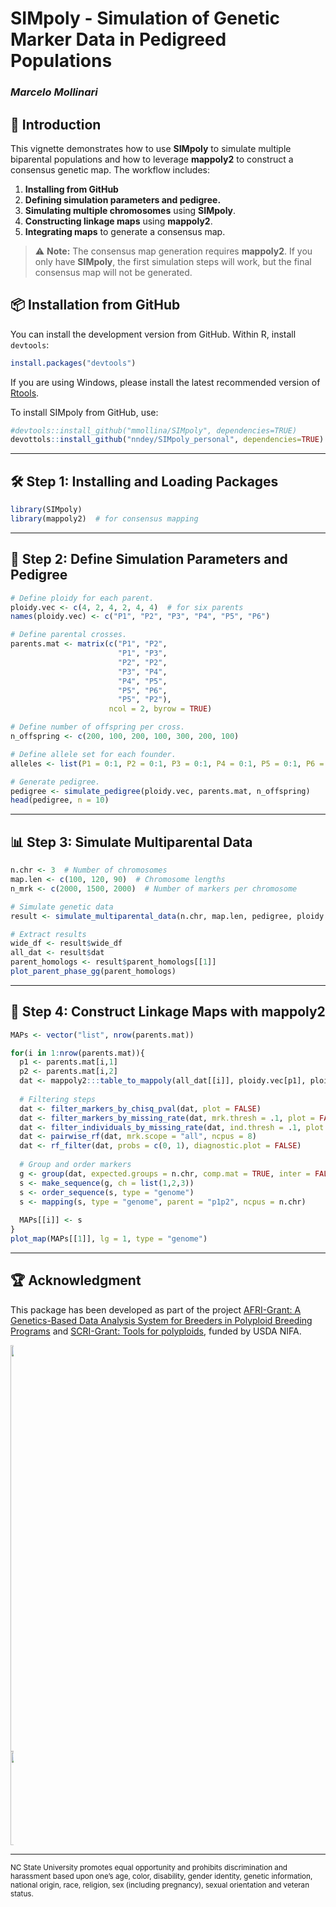 # **SIMpoly - Simulation of Genetic Marker Data in Pedigreed Populations**

### *Marcelo Mollinari*

## 🚀 **Introduction**

This vignette demonstrates how to use **SIMpoly** to simulate multiple biparental populations and how to leverage **mappoly2** to construct a consensus genetic map. The workflow includes:

1. **Installing from GitHub**
2. **Defining simulation parameters and pedigree.**
3. **Simulating multiple chromosomes** using **SIMpoly**.
4. **Constructing linkage maps** using **mappoly2**.
5. **Integrating maps** to generate a consensus map.

> ⚠️ **Note:** The consensus map generation requires **mappoly2**. If you only have **SIMpoly**, the first simulation steps will work, but the final consensus map will not be generated.

## 📦 **Installation from GitHub**

You can install the development version from GitHub. Within R, install `devtools`:

```r
install.packages("devtools")
```

If you are using Windows, please install the latest recommended version of [Rtools](https://cran.r-project.org/bin/windows/Rtools/).

To install SIMpoly from GitHub, use:

```r
#devtools::install_github("mmollina/SIMpoly", dependencies=TRUE)
devottols::install_github("nndey/SIMpoly_personal", dependencies=TRUE)
```

---

## 🛠️ **Step 1: Installing and Loading Packages**

```r
library(SIMpoly)
library(mappoly2)  # for consensus mapping
```

---

## 🔬 **Step 2: Define Simulation Parameters and Pedigree**

```r
# Define ploidy for each parent.
ploidy.vec <- c(4, 2, 4, 2, 4, 4)  # for six parents
names(ploidy.vec) <- c("P1", "P2", "P3", "P4", "P5", "P6")

# Define parental crosses.
parents.mat <- matrix(c("P1", "P2",
                        "P1", "P3",
                        "P2", "P2",
                        "P3", "P4",
                        "P4", "P5",
                        "P5", "P6",
                        "P5", "P2"),
                      ncol = 2, byrow = TRUE)

# Define number of offspring per cross.
n_offspring <- c(200, 100, 200, 100, 300, 200, 100)

# Define allele set for each founder.
alleles <- list(P1 = 0:1, P2 = 0:1, P3 = 0:1, P4 = 0:1, P5 = 0:1, P6 = 0:1)

# Generate pedigree.
pedigree <- simulate_pedigree(ploidy.vec, parents.mat, n_offspring)
head(pedigree, n = 10)
```

---

## 📊 **Step 3: Simulate Multiparental Data**

```r
n.chr <- 3  # Number of chromosomes
map.len <- c(100, 120, 90)  # Chromosome lengths
n_mrk <- c(2000, 1500, 2000)  # Number of markers per chromosome

# Simulate genetic data
result <- simulate_multiparental_data(n.chr, map.len, pedigree, ploidy.vec, n_mrk, alleles, missing = 0.1, p = .3, rho = .7)

# Extract results
wide_df <- result$wide_df
all_dat <- result$dat
parent_homologs <- result$parent_homologs[[1]]
plot_parent_phase_gg(parent_homologs)
```

---

## 🔗 **Step 4: Construct Linkage Maps with mappoly2**

```r
MAPs <- vector("list", nrow(parents.mat))

for(i in 1:nrow(parents.mat)){
  p1 <- parents.mat[i,1]
  p2 <- parents.mat[i,2]
  dat <- mappoly2:::table_to_mappoly(all_dat[[i]], ploidy.vec[p1], ploidy.vec[p2], p1, p2)
  
  # Filtering steps
  dat <- filter_markers_by_chisq_pval(dat, plot = FALSE)
  dat <- filter_markers_by_missing_rate(dat, mrk.thresh = .1, plot = FALSE)
  dat <- filter_individuals_by_missing_rate(dat, ind.thresh = .1, plot = FALSE)
  dat <- pairwise_rf(dat, mrk.scope = "all", ncpus = 8)
  dat <- rf_filter(dat, probs = c(0, 1), diagnostic.plot = FALSE)
  
  # Group and order markers
  g <- group(dat, expected.groups = n.chr, comp.mat = TRUE, inter = FALSE)
  s <- make_sequence(g, ch = list(1,2,3))
  s <- order_sequence(s, type = "genome")
  s <- mapping(s, type = "genome", parent = "p1p2", ncpus = n.chr)
  
  MAPs[[i]] <- s
}
plot_map(MAPs[[1]], lg = 1, type = "genome")
```

---

## 🏆 **Acknowledgment**

This package has been developed as part of the project [AFRI-Grant: A Genetics-Based Data Analysis System for Breeders in Polyploid Breeding Programs](https://portal.nifa.usda.gov/web/crisprojectpages/1027948-a-genetics-based-data-analysis-system-for-breeders-in-polyploid-breeding-programs.html) and  [SCRI-Grant: Tools for polyploids](https://www.polyploids.org/), funded by USDA NIFA.


<div class="horizontalgap" style="width:5px">
     <a id="USDA-NIFA" href="https://portal.nifa.usda.gov/web/crisprojectpages/1027948-a-genetics-based-data-analysis-system-for-breeders-in-polyploid-breeding-programs.html"><img src="nifa-color-lockup.png" width="650" alt=""/></a> 
      <a id="NCSU" href="https://www.ncsu.edu/"><img src="https://brand.ncsu.edu/assets/logos/ncstate-brick-2x2-red.png" width="150" alt=""/></a>
    <span class="stretch"></span>
</div>


---
<sub>NC State University promotes equal opportunity and prohibits discrimination and harassment based upon one’s age, color, disability, gender identity, genetic information, national origin, race, religion, sex (including pregnancy), sexual orientation and veteran status.</sub>

